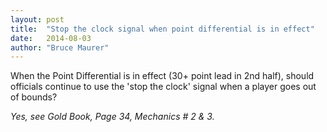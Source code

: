 ```yaml
---
layout: post
title:  "Stop the clock signal when point differential is in effect"
date:   2014-08-03
author: "Bruce Maurer"
---
```


When the Point Differential is in effect (30+ point lead in 2nd half), should
officials continue to use the 'stop the clock' signal when a player goes out of
bounds?

*Yes, see Gold Book, Page 34, Mechanics # 2 & 3.*
